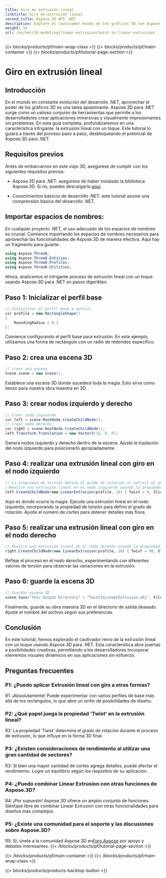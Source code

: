 ```yaml
---
title: Giro en extrusión lineal
linktitle: Giro en extrusión lineal
second_title: Aspose.3D API .NET
description: Explore el cautivador mundo de los gráficos 3D con Aspose.3D para .NET. Aprenda paso a paso la extrusión lineal con un giro.
weight: 14
url: /es/net/3d-modeling/linear-extrusion/twist-in-linear-extrusion/
---
```


{{< blocks/products/pf/main-wrap-class >}}
{{< blocks/products/pf/main-container >}}
{{< blocks/products/pf/tutorial-page-section >}}

# Giro en extrusión lineal

## Introducción

En el mundo en constante evolución del desarrollo .NET, aprovechar el poder de los gráficos 3D es una tarea apasionante. Aspose.3D para .NET surge como un valioso conjunto de herramientas que permite a los desarrolladores crear aplicaciones inmersivas y visualmente impresionantes sin problemas. En esta guía completa, profundizaremos en una característica intrigante: la extrusión lineal con un toque. Este tutorial lo guiará a través del proceso paso a paso, desbloqueando el potencial de Aspose.3D para .NET.

## Requisitos previos

Antes de embarcarnos en este viaje 3D, asegúrese de cumplir con los siguientes requisitos previos:

-  Aspose.3D para .NET: asegúrese de haber instalado la biblioteca Aspose.3D. Si no, puedes descargarlo.[aquí](https://releases.aspose.com/3d/net/).

- Conocimientos básicos de desarrollo .NET: este tutorial asume una comprensión básica del desarrollo .NET.

## Importar espacios de nombres:

En cualquier proyecto .NET, el uso adecuado de los espacios de nombres es crucial. Comience importando los espacios de nombres necesarios para aprovechar las funcionalidades de Aspose.3D de manera efectiva. Aquí hay un fragmento para guiarte:

```csharp
using Aspose.ThreeD;
using Aspose.ThreeD.Entities;
using Aspose.ThreeD.Profiles;
using Aspose.ThreeD.Utilities;
```

Ahora, analicemos el intrigante proceso de extrusión lineal con un toque usando Aspose.3D para .NET en pasos digeribles:

## Paso 1: Inicializar el perfil base

```csharp
// Inicializar el perfil base a extruir
var profile = new RectangleShape()
{
    RoundingRadius = 0.3
};
```

Comience configurando el perfil base para extrusión. En este ejemplo, utilizamos una forma de rectángulo con un radio de redondeo específico.

## Paso 2: crea una escena 3D

```csharp
// crear una escena
Scene scene = new Scene();
```

Establece una escena 3D donde sucederá toda la magia. Esto sirve como lienzo para nuestra obra maestra en 3D.

## Paso 3: crear nodos izquierdo y derecho

```csharp
// Crear nodo izquierdo
var left = scene.RootNode.CreateChildNode();
// Crear nodo derecho
var right = scene.RootNode.CreateChildNode();
left.Transform.Translation = new Vector3(15, 0, 0);
```

Genera nodos izquierdo y derecho dentro de la escena. Ajuste la traslación del nodo izquierdo para posicionarlo apropiadamente.

## Paso 4: realizar una extrusión lineal con giro en el nodo izquierdo

```csharp
// La propiedad de torsión define el grado de rotación al extruir el perfil.
//Realice una extrusión lineal en el nodo izquierdo usando la propiedad de giro y cortes
left.CreateChildNode(new LinearExtrusion(profile, 10) { Twist = 0, Slices = 100 });
```

Aquí es donde ocurre la magia. Ejecute una extrusión lineal en el nodo izquierdo, incorporando la propiedad de torsión para definir el grado de rotación. Ajuste el número de cortes para obtener detalles más finos.

## Paso 5: realizar una extrusión lineal con giro en el nodo derecho

```csharp
// Realice una extrusión lineal en el nodo derecho usando la propiedad de giro y cortes
right.CreateChildNode(new LinearExtrusion(profile, 10) { Twist = 90, Slices = 100 });
```

Refleje el proceso en el nodo derecho, experimentando con diferentes valores de torsión para observar las variaciones en la extrusión.

## Paso 6: guarde la escena 3D

```csharp
// Guardar escena 3D
scene.Save("Your Output Directory" + "TwistInLinearExtrusion.obj", FileFormat.WavefrontOBJ);
```

Finalmente, guarde su obra maestra 3D en el directorio de salida deseado. Ajuste el nombre del archivo según sus preferencias.

## Conclusión

En este tutorial, hemos explorado el cautivador reino de la extrusión lineal con un toque usando Aspose.3D para .NET. Esta característica abre puertas a posibilidades creativas, permitiendo a los desarrolladores incorporar elementos visuales dinámicos en sus aplicaciones sin esfuerzo.

## Preguntas frecuentes

### P1: ¿Puedo aplicar Extrusión lineal con giro a otras formas?

R1: ¡Absolutamente! Puede experimentar con varios perfiles de base más allá de los rectángulos, lo que abre un sinfín de posibilidades de diseño.

### P2: ¿Qué papel juega la propiedad 'Twist' en la extrusión lineal?

R2: La propiedad 'Twist' determina el grado de rotación durante el proceso de extrusión, lo que influye en la forma 3D final.

### P3: ¿Existen consideraciones de rendimiento al utilizar una gran cantidad de sectores?

R3: Si bien una mayor cantidad de cortes agrega detalles, puede afectar el rendimiento. Logre un equilibrio según los requisitos de su aplicación.

### P4: ¿Puedo combinar Linear Extrusion con otras funciones de Aspose.3D?

R4: ¡Por supuesto! Aspose.3D ofrece un amplio conjunto de funciones. Siéntase libre de combinar Linear Extrusion con otras funcionalidades para diseños más complejos.

### P5: ¿Existe una comunidad para el soporte y las discusiones sobre Aspose.3D?

 R5: Sí, únete a la comunidad Aspose.3D en[Foro Aspose](https://forum.aspose.com/c/3d/18) por apoyo y debates interesantes.
{{< /blocks/products/pf/tutorial-page-section >}}

{{< /blocks/products/pf/main-container >}}
{{< /blocks/products/pf/main-wrap-class >}}

{{< blocks/products/products-backtop-button >}}
